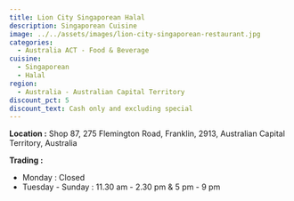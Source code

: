 ```yaml
---
title: Lion City Singaporean Halal
description: Singaporean Cuisine
image: ../../assets/images/lion-city-singaporean-restaurant.jpg
categories:
  - Australia ACT - Food & Beverage
cuisine:
  - Singaporean
  - Halal
region:
  - Australia - Australian Capital Territory
discount_pct: 5
discount_text: Cash only and excluding special
---
```


**Location :** Shop 87, 275 Flemington Road, Franklin, 2913, Australian Capital Territory, Australia

**Trading :**

- Monday : Closed
- Tuesday - Sunday : 11.30 am - 2.30 pm & 5 pm - 9 pm
